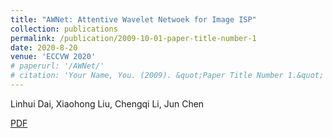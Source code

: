 ```yaml
---
title: "AWNet: Attentive Wavelet Netwoek for Image ISP"
collection: publications
permalink: /publication/2009-10-01-paper-title-number-1
date: 2020-8-20
venue: 'ECCVW 2020'
# paperurl: '/AWNet/'
# citation: 'Your Name, You. (2009). &quot;Paper Title Number 1.&quot; <i>Journal 1</i>. 1(1).'
---
```

Linhui Dai, Xiaohong Liu, Chengqi Li, Jun Chen

[PDF](https://arxiv.org/abs/2008.09228)

